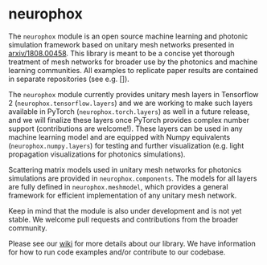 # neurophox

The `neurophox` module is an open source machine learning and photonic simulation framework based on unitary mesh networks presented in [arxiv/1808.00458](https://arxiv.org/pdf/1808.00458.pdf). This library is meant to be a concise yet thorough treatment of mesh networks for broader use by the photonics and machine learning communities. All examples to replicate paper results are contained in separate repositories (see e.g. []).

The `neurophox` module currently provides unitary mesh layers in Tensorflow 2 (`neurophox.tensorflow.layers`) and we are working to make such layers available in PyTorch (`neurophox.torch.layers`) as well in a future release, and we will finalize these layers once PyTorch provides complex number support (contributions are welcome!). These layers can be used in any machine learning model and are equipped with Numpy equivalents (`neurophox.numpy.layers`) for testing and further visualization (e.g. light propagation visualizations for photonics simulations).

Scattering matrix models used in unitary mesh networks for photonics simulations are provided in `neurophox.components`. The models for all layers are fully defined in `neurophox.meshmodel`, which provides a general framework for efficient implementation of any unitary mesh network.

Keep in mind that the module is also under development and is not yet stable. We welcome pull requests and contributions from the broader community.

Please see our [wiki](https://github.com/solgaardlab/neurophox/wiki) for more details about our library. We have information for how to run code examples and/or contribute to our codebase.